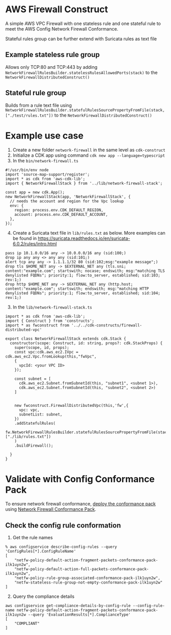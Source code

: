 # AWS Firewall Construct

A simple AWS VPC Firewall with one stateless rule and one stateful rule to meet the AWS Config Network Firewall Conformance. 

Stateful rules group can be further extend with Suricata rules as text file

## Example stateless rule group

Allows only TCP:80 and TCP:443 by adding `NetworkFirewallRulesBuilder.statelessRulesAllowedPorts(stack)` to the `NetworkFirewallDistributedConstruct()`

## Stateful rule group

Builds from a rule text file using `NetworkFirewallRulesBuilder.statefulRulesSourcePropertyFromFile(stack,["./test/rules.txt"])` to the `NetworkFirewallDistributedConstruct()`

# Example use case

1. Create a new folder `network-firewall` in the same level as `cdk-construct` 
1. Initialize a CDK app using command `cdk new app --language=typescript`
2. In the `bin/network-firewall.ts`

```
#!/usr/bin/env node
import 'source-map-support/register';
import * as cdk from 'aws-cdk-lib';
import { NetworkFirewallStack } from '../lib/network-firewall-stack';

const app = new cdk.App();
new NetworkFirewallStack(app, 'NetworkFirewallStack', {
  // needs the account and region for the Vpc lookup
  env: {
    region: process.env.CDK_DEFAULT_REGION,
    account: process.env.CDK_DEFAULT_ACCOUNT,
  },
});
```

4. Create a Suricata text file in `lib/rules.txt` as below. More examples can be found in https://suricata.readthedocs.io/en/suricata-6.0.2/rules/intro.html

```
pass ip 10.1.0.0/16 any -> 10.0.0.0/16 any (sid:100;)
drop ip any any <> any any (sid:101;)
alert tcp any any -> 1.1.1.1/32 80 (sid:102;msg:"example message";)
drop tls $HOME_NET any -> $EXTERNAL_NET any (tls.sni; content:"example.com"; startswith; nocase; endswith; msg:"matching TLS denylisted FQDNs"; priority:1; flow:to_server, established; sid:103; rev:1;)
drop http $HOME_NET any -> $EXTERNAL_NET any (http.host; content:"example.com"; startswith; endswith; msg:"matching HTTP denylisted FQDNs"; priority:1; flow:to_server, established; sid:104; rev:1;)
```

3. In the `lib/network-firewall-stack.ts`
```
import * as cdk from 'aws-cdk-lib';
import { Construct } from 'constructs';
import * as fwconstruct from '../../cdk-constructs/firewall-distributed-vpc'

export class NetworkFirewallStack extends cdk.Stack {
  constructor(scope: Construct, id: string, props?: cdk.StackProps) {
    super(scope, id, props);
    const vpc:cdk.aws_ec2.IVpc = cdk.aws_ec2.Vpc.fromLookup(this,"fwVpc",
    {
      vpcId: <your VPC ID>
    });

    const subnet = [
      cdk.aws_ec2.Subnet.fromSubnetId(this, "subnet1", <subnet 1>),
      cdk.aws_ec2.Subnet.fromSubnetId(this, "subnet2", <subnet 2>)
    ]


    new fwconstruct.FirewallDistributedVpc(this,'fw',{
      vpc: vpc,
      subnetList: subnet,
    })
    .addStatefulRules(
      fw.NetworkFirewallRulesBuilder.statefulRulesSourcePropertyFromFile(stack,["./lib/rules.txt"])    
    )
    .buildFirewall();
  
  }
}
```

# Validate with Config Conformance Pack

To ensure network firewall conformance, [deploy the conformance pack](https://docs.aws.amazon.com/config/latest/developerguide/conformance-pack-cli.html) using [Network Firewall Conformance Pack](https://github.com/awslabs/aws-config-rules/blob/master/aws-config-conformance-packs/Security-Best-Practices-for-Network-Firewall.yaml).

## Check the config rule conformation

1. Get the rule names
```
% aws configservice describe-config-rules --query 'ConfigRules[*].ConfigRuleName'
[
    "netfw-policy-default-action-fragment-packets-conformance-pack-ilk1uyn2w",
    "netfw-policy-default-action-full-packets-conformance-pack-ilk1uyn2w",
    "netfw-policy-rule-group-associated-conformance-pack-ilk1uyn2w",
    "netfw-stateless-rule-group-not-empty-conformance-pack-ilk1uyn2w"
]
```
2. Query the compliance details
```
aws configservice get-compliance-details-by-config-rule --config-rule-name netfw-policy-default-action-fragment-packets-conformance-pack-ilk1uyn2w --query 'EvaluationResults[*].ComplianceType' 
[
    "COMPLIANT"
]
```